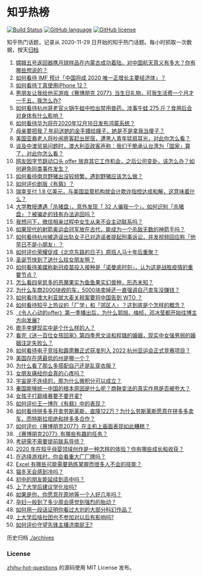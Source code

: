 # 知乎热榜
[![Build Status](https://github.com/ToWeLong/zhihu-hot-questions/workflows/CI/badge.svg)](https://github.com/ToWeLong/zhihu-hot-questions/actions)
[![GitHub language](https://img.shields.io/badge/language-golang-orange.svg)](https://golang.org/)
[![GitHub license](https://img.shields.io/github/license/ToWeLong/zhihu-hot-questions)](https://github.com/ToWeLong/zhihu-hot-questions/blob/main/LICENSE)

知乎热门话题，记录从 2020-11-29 日开始的知乎热门话题。每小时抓取一次数据，按天[归档](./archives)

<!-- BEGIN -->

1. [嫦娥五号返回器携月球样品在内蒙古成功着陆，对中国航天意义有多大？你有哪些想说的？](https://www.zhihu.com/question/435116380)
1. [如何看待 IMF 预计「中国将成 2020 唯一正增长主要经济体」？](https://www.zhihu.com/question/425525943)
1. [如何看待丁真使用iPhone 12？](https://www.zhihu.com/question/434592793)
1. [男朋友让我给他买游戏《赛博朋克 2077》当生日礼物，可我生活费一个月才一千五，我怎么办?](https://www.zhihu.com/question/434776782)
1. [如何看待杭州哥老官火锅牛蛙中检出禁用兽药，涉事牛蛙 275 斤？食用后会对身体有什么影响？](https://www.zhihu.com/question/435097919)
1. [如何看待华为将在2020年12月16日发布鸿蒙系统？](https://www.zhihu.com/question/434818494)
1. [母亲要把我 7 年前送她的金手镯给嫂子，她是不是拿我当傻子？](https://www.zhihu.com/question/435119118)
1. [美国亚裔老人将吵闹房客赶出民宿，遭黑人青年猛扇耳光，对此你怎么看？](https://www.zhihu.com/question/435065211)
1. [谈及中澳贸易问题时，澳大利亚政客声称：我们干脆承认台湾为「国家」算了，对此你怎么看？](https://www.zhihu.com/question/435103691)
1. [网友因字节跳动口头 offer 放弃其它工作机会，之后公司变卦，该怎么办？如何避免同类事件发生？](https://www.zhihu.com/question/435118515)
1. [如何看待南京野猪出没较频繁，遇到野猪应该怎么做？](https://www.zhihu.com/question/433711620)
1. [如何评价剧版《有翡》？](https://www.zhihu.com/question/434976264)
1. [瑞幸支付 1.8 亿美元，与美国监管机构就会计欺诈指控达成和解，这意味着什么？](https://www.zhihu.com/question/435200634)
1. [大学教授遭遇「杀猪盘」，意外发现「 32 人骗我一个」，如何识别「杀猪盘」？被骗走的钱有办法追回吗？](https://www.zhihu.com/question/435055077)
1. [我想问下，微信相亲过程中女生从来不会主动联系吗？](https://www.zhihu.com/question/376671167)
1. [如果现代的射箭奥运会冠军放在古代，能成为一个杀敌无数的神箭手吗？](https://www.zhihu.com/question/417602409)
1. [如何看待杭州被造谣出轨女子已对造谣者提起刑事诉讼，并发视频回应称「他早已不是小朋友」？](https://www.zhihu.com/question/435210253)
1. [如何评价荣耀促成《北京东路的日子》原班人马十年后重聚？](https://www.zhihu.com/question/435106168)
1. [圣诞节快到了送什么给女朋友啊？](https://www.zhihu.com/question/433492176)
1. [如何看待美媒称新冠疫苗投入接种是「诺曼底时刻」，认为这是战胜疫情的重要节点？](https://www.zhihu.com/question/435138594)
1. [怎么看四皇凯多的恶魔果实为鱼鱼果实幻兽种，形态未知？](https://www.zhihu.com/question/435002748)
1. [为什么车商2000块收的车，5000块卖掉还一直强调自己卖车没赚钱？](https://www.zhihu.com/question/434339039)
1. [如何看待澳大利亚就大麦关税案要将中国告到 WTO ？](https://www.zhihu.com/question/435126073)
1. [如何看待知乎上热议的「厂学」和「郊区人」？这到底是个怎样的概念？](https://www.zhihu.com/question/435098487)
1. [《令人心动的offer》第一季播出后，为什么郭旭，梅桢，邓冰莹都开始往博主方向发展?](https://www.zhihu.com/question/384507015)
1. [歌手李健现实中是个什么样的人？](https://www.zhihu.com/question/21181290)
1. [看完《送一百位女孩回家》第四季思文谈和程璐的婚姻，现实中女强男弱的婚姻注定失败么？](https://www.zhihu.com/question/435133950)
1. [如何看待电子竞技和霹雳舞正式获准列入 2022 杭州亚运会正式竞赛项目？](https://www.zhihu.com/question/435165701)
1. [美国存在感最低的州是哪一个？](https://www.zhihu.com/question/433421382)
1. [为什么看了那么多搭配自己还是乱穿衣服？](https://www.zhihu.com/question/46033090)
1. [女朋友痛经你会真的心疼吗？](https://www.zhihu.com/question/392000371)
1. [宇宙是不连续的，那为什么微积分可以成立？](https://www.zhihu.com/question/430172368)
1. [秦国能够统一中国的根本原因是什么呢？商鞅变法的真实作用是否被夸大？](https://www.zhihu.com/question/434434831)
1. [女孩子打巅峰赛要不要开麦?](https://www.zhihu.com/question/408414316)
1. [如何评价王一博在《有翡》中的表现？](https://www.zhihu.com/question/434962354)
1. [如何看待拼多多开卖劳斯莱斯，直降122万？为什么劳斯莱斯愿意在拼多多卖车，而特斯拉拒绝和拼多多合作？](https://www.zhihu.com/question/435215240)
1. [如何评价《赛博朋克2077》在主机上画面表现如此糟糕？](https://www.zhihu.com/question/434347963)
1. [《赛博朋克2077》有哪些有趣的任务？](https://www.zhihu.com/question/434399021)
1. [考研需不需要提前联系导师？](https://www.zhihu.com/question/333895524)
1. [2020 年在知乎母婴领域创作是一种怎样的体验？你有哪些成长和收获？](https://www.zhihu.com/question/434392483)
1. [在选择游戏时，你会看重大厂厂牌吗？](https://www.zhihu.com/question/434401500)
1. [Excel 有哪些可能需要熟练掌握而很多人不会的技能？](https://www.zhihu.com/question/21758700)
1. [猫冬天会感到冷吗？](https://www.zhihu.com/question/428634141)
1. [初中的朋友能延续到高中吗？](https://www.zhihu.com/question/433505869)
1. [上了大学后建议学化妆吗?](https://www.zhihu.com/question/420842849)
1. [如果是你，你愿意在原地等一个人好几年吗？](https://www.zhihu.com/question/431623254)
1. [孕妇一般到了多少周会感觉到强烈的胎动？](https://www.zhihu.com/question/420792384)
1. [如何用一段话证明你看过大刘的大部分科幻作品？](https://www.zhihu.com/question/433601263)
1. [上大学后啥社团也不参加对以后有影响吗?](https://www.zhihu.com/question/433930810)
1. [如何评价守望先锋主播济南屁王?](https://www.zhihu.com/question/431941600)

<!-- END -->

历史归档 [./archives](./archives)


### License
[zhihu-hot-questions](https://github.com/towelong/zhihu-hot-questions) 的源码使用 MIT License 发布。